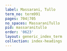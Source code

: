 ```yaml
---
label: Massarani, Tullo
term_no: term991
pages: 704|705
no_spaces: MassaraniTullo
pid: massaranitullo
order: '0623'
layout: generic_index_term
collection: index-headings
---
```

